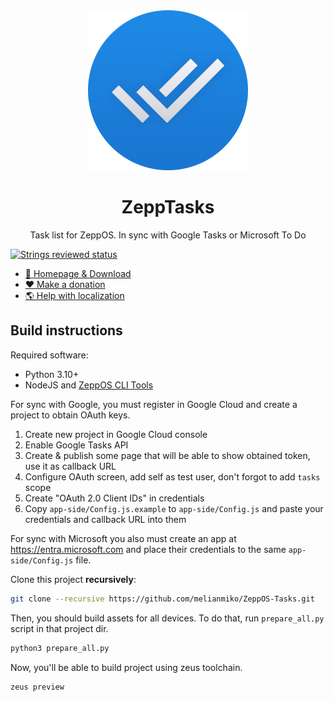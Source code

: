 <div align="center">
<img src="docs/icon_256.png" alt="" />
<h1>ZeppTasks</h1>
<p>Task list for ZeppOS. In sync with Google Tasks or Microsoft To Do</p>
</div>

[![Strings reviewed status](https://translate.mmk.pw/e3791eb7-bd73-4825-97f6-d384c0de48bb/percentage_reviewed_badge.svg)](https://mmk.pw/en/zepp/tasks/translate)

- [📀 Homepage & Download](https://mmk.pw/en/zepp/tasks/)
- [❤️ Make a donation](https://mmk.pw/en/donate/)
- [🌎 Help with localization](https://mmk.pw/en/zepp/tasks/translate)

## Build instructions

Required software:
- Python 3.10+
- NodeJS and [ZeppOS CLI Tools](https://docs.zepp.com/docs/guides/tools/cli/)

For sync with Google, you must register in Google Cloud and create a project to obtain OAuth keys.
1. Create new project in Google Cloud console
2. Enable Google Tasks API
3. Create & publish some page that will be able to show obtained token, use it as callback URL
4. Configure OAuth screen, add self as test user, don't forgot to add `tasks` scope
5. Create "OAuth 2.0 Client IDs" in credentials
6. Copy `app-side/Config.js.example` to `app-side/Config.js` and paste your credentials and callback URL into them

For sync with Microsoft you also must create an app at https://entra.microsoft.com and place their credentials to the 
same `app-side/Config.js` file.

Clone this project **recursively**:
```bash
git clone --recursive https://github.com/melianmiko/ZeppOS-Tasks.git
```

Then, you should build assets for all devices. To do that,
run `prepare_all.py` script in that project dir.
```bash
python3 prepare_all.py
```

Now, you'll be able to build project using zeus toolchain.
```bash
zeus preview
```
